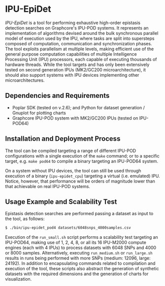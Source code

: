 # IPU-EpiDet

*IPU-EpiDet* is a tool for performing exhaustive high-order epistasis detection searches on Graphcore's IPU-POD systems.
It represents an implementation of algorithms devised around the bulk synchronous parallel model of execution used by the IPU, where tasks are split into supersteps composed of computation, communication and synchronization phases.
The tool exploits parallelism at multiple levels, making efficient use of the general purpose computation capabilities of multiple Intelligence Processing Unit (IPU) processors, each capable of executing thousands of hardware threads.
While the tool targets and has only been extensively tested on second generation IPUs (MK2/GC200 microarchitecture), it should also support systems with IPU devices implementing other microarchitectures.

## Dependencies and Requirements

* Poplar SDK (tested on v.2.6); and Python for dataset generation / Gnuplot for plotting charts
* Graphcore IPU-POD system with MK2/GC200 IPUs (tested on IPU-POD64)

## Installation and Deployment Process

The tool can be compiled targeting a range of different IPU-POD configurations with a single execution of the `make` command; or to a specific target, e.g. `make pod64` to compile a binary targeting an IPU-POD64 system.

On a system without IPU devices, the tool can still be used through execution of a binary (`ipu-epidet_cpu`) targeting a virtual (i.e. emulated) IPU.
Notice, however, that performance will be orders of magnitude lower than that achievable on real IPU-POD systems.

## Usage Example and Scalability Test

Epistasis detection searches are performed passing a dataset as input to the tool, as follows:

```bash
$ ./bin/ipu-epidet_pod4 datasets/6048snps_4000samples.csv
```

Execution of the `run_small.sh` script performs a scalability test targeting an IPU-POD64, making use of 1, 2, 4, 8, or all its 16 IPU-M2000 compute engines (each with 4 IPUs) to process datasets with 6048 SNPs and 4000 or 8000 samples.
Alternatively, executing `run_medium.sh` or `run_large.sh` results in runs being performed with more SNPs (medium: 12096, large: 24192).
In addition to encapsulating commands related to compilation and execution of the tool, these scripts also abstract the generation of synthetic datasets with the required dimensions and the generation of charts for visualization.

